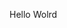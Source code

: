 Hello Wolrd




































































































































































































































































































































































































































































































































































































































































































































































































































































































































































































































































































































































































































































































































































































































































































































































































































































































































































































































































































































































































































































































































































































































































































































































































































































































































































































































































































































































































































































































































































































































































































































































































































































































































































































































































































































































































































































































































































































































































































































































































































































































































































































































































































































